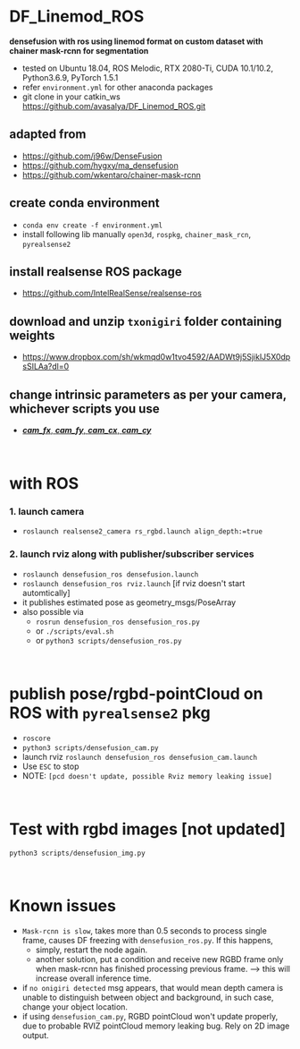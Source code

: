# DF_Linemod_ROS
**densefusion with ros using linemod format on custom dataset with chainer mask-rcnn for segmentation**
* tested on Ubuntu 18.04, ROS Melodic, RTX 2080-Ti, CUDA 10.1/10.2, Python3.6.9, PyTorch 1.5.1
* refer `environment.yml` for other anaconda packages
* git clone in your catkin_ws https://github.com/avasalya/DF_Linemod_ROS.git

## adapted from
* https://github.com/j96w/DenseFusion
* https://github.com/hygxy/ma_densefusion
* https://github.com/wkentaro/chainer-mask-rcnn

## create conda environment
* `conda env create -f environment.yml`
* install following lib manually
`open3d`,
`rospkg`,
`chainer_mask_rcn`,
`pyrealsense2`

## install realsense ROS package
* https://github.com/IntelRealSense/realsense-ros

## download and unzip `txonigiri` folder containing weights
* https://www.dropbox.com/sh/wkmqd0w1tvo4592/AADWt9j5SjiklJ5X0dpsSILAa?dl=0

## change intrinsic parameters as per your camera, whichever scripts you use
* [***cam_fx***, ***cam_fy***, ***cam_cx***, ***cam_cy***](https://github.com/avasalya/DF_Linemod_ROS/blob/c36b0f4527e654d176c0d4bce205f6bc8701ced4/scripts/densefusion_ros.py#L98)
<br />

# with ROS
### 1. launch camera
* `roslaunch realsense2_camera rs_rgbd.launch align_depth:=true`

### 2. launch rviz along with publisher/subscriber services
* `roslaunch densefusion_ros densefusion.launch`
* `roslaunch densefusion_ros rviz.launch` [if rviz doesn't start automtically]
*  it publishes estimated pose as geometry_msgs/PoseArray
*  also possible via
    * `rosrun densefusion_ros densefusion_ros.py`
    * or `./scripts/eval.sh`
    * or `python3 scripts/densefusion_ros.py`

<br />

# publish pose/rgbd-pointCloud on ROS with `pyrealsense2` pkg
* `roscore`
* `python3 scripts/densefusion_cam.py`
*  launch rviz `roslaunch densefusion_ros densefusion_cam.launch`
*  Use `ESC` to stop
*  NOTE: `[pcd doesn't update, possible Rviz memory leaking issue]`


<br />

# Test with rgbd images [not updated]
`python3 scripts/densefusion_img.py`



<br />

# Known issues
* `Mask-rcnn is slow`, takes more than 0.5 seconds to process single frame, causes DF freezing with `densefusion_ros.py`. If this happens,
    * simply, restart the node again.
    * another solution, put a condition and receive new RGBD frame only when mask-rcnn has finished processing previous frame. --> this will increase overall inference time.
* if `no onigiri detected` msg appears, that would mean depth camera is unable to distinguish between object and background, in such case, change your object location.
* if using `densefusion_cam.py`, RGBD pointCloud won't update properly, due to probable RVIZ pointCloud memory leaking bug. Rely on 2D image output.
